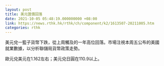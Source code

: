 ```yaml
---
layout: post
title: 美元匯價回落
date: 2021-10-05 05:48:19.000000000 +08:00
link: https://news.rthk.hk/rthk/ch/component/k2/1613507-20211005.htm
categories: rthk
---
```


美元兌一籃子貨幣下跌，從上周觸及的一年高位回落。市場注視本周五公布的美國就業數據，以分析聯儲局貨幣政策走勢。

歐元兌美元在1.162左右；美元兌日圓在110.9以上。
